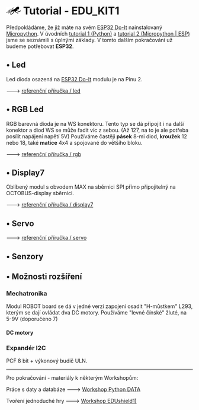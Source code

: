 # ![logo](img/logo_small.png) Tutorial - EDU_KIT1

Předpokládáme, že již máte na svém [ESP32 Do-It](/esp32/#modul-esp32-doit-2x15) nainstalovaný [Micropython](/install). V úvodních [tutorial 1 (Python)](/tutorial1-python) a [tutorial 2 (Micropython | ESP)](/tutorial2-micropython-esp) jsme se seznámili s úplnými základy. V tomto dalším pokračování už budeme potřebovat **ESP32**. 

## • Led

Led dioda osazená na [ESP32 Do-It](/esp32/#modul-esp32-doit-2x15) modulu je na Pinu 2.

🡒 [referenční příručka / led](/basicdoc/#led)

## • RGB Led

RGB barevná dioda je na WS konektoru. Tento typ se dá připojit i na další konektor a diod WS se může řadit víc z sebou. (Až 127, na to je ale potřeba posílit napájení napětí 5V) Používáme častěji **pásek** 8-mi diod, **kroužek** 12 nebo 18, také **matice** 4x4 a spojované do většího bloku.

🡒 [referenční příručka / rgb](/basicdoc/#rgb)

## • Display7

Oblíbený modul s obvodem MAX na sběrnici SPI přímo připojitelný na OCTOBUS-display sběrnici.

🡒 [referenční příručka / display7](/basicdoc/#led)

## • Servo

🡒 [referenční příručka / servo](/basicdoc/#servo)

## • Senzory

## • Možnosti rozšíření

### Mechatronika

Modul ROBOT board se dá v jedné verzi zapojení osadit "H-můstkem" L293, kterým se dají ovládat dva DC motory. Používáme "levné čínské" žluté, na 5-9V (doporučeno 7)

#### DC motory

### Expandér I2C
PCF 8 bit + výkonový budič ULN. 

---

Pro pokračování - materiály k některým Workshopům:

Práce s daty a databáze 🡒 [Workshop Python DATA](/ws-python-data)

Tvoření jednoduché hry 🡒 [Workshop EDUshield1)](/ws-edushield1)
